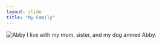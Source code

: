 ```yaml
---
layout: slide
title: "My Family"
---
```

![Abby](https://mail.google.com/mail/u/1?ui=2&ik=e58528974f&attid=0.1&permmsgid=msg-a:r-6296282411910995674&th=176f24b14139419f&view=fimg&sz=s0-l75-ft&attbid=ANGjdJ_hlAKh1WoyUx5zBegLe7MVjPAwDi6tpBge4dXUrlKbYRu6EiZ9upB_bfJcwVkQ7CDY71xsIu_hOBPf6FxqA9d9WtgizlAWhqM2QRwg3_yFm02o21ifbUSbdhw&disp=emb&realattid=176f24af90d6adc82331)
I live with my mom, sister, and my dog anmed Abby.
